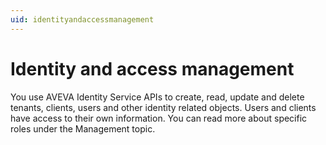 ```yaml
---
uid: identityandaccessmanagement
---
```


# Identity and access management

You use AVEVA Identity Service APIs to create, read, update and delete tenants, clients, users and other identity related objects. Users and clients have access to their own information. You can read more about specific roles under the Management topic.

